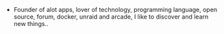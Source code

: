 - Founder of alot apps, lover of technology, programming language, open source, forum, docker, unraid and arcade, I like to discover and learn new things..
  <br>




























































































































































































































































































































































































































































































































































































































































































































































































































































































































